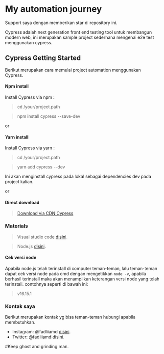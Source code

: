 # My automation journey
Support saya dengan memberikan star di repository ini.

Cypress adalah next generation front end testing tool untuk membangun modern web, ini merupakan sample project sederhana mengenai e2e test menggunakan cypress.

## Cypress Getting Started
Berikut merupakan cara memulai project automation menggunakan Cypress.
#### Npm install
Install Cypress via npm :
>cd /your/project.path

>npm install cypress --save-dev
 
or
 
#### Yarn install
Install Cypress via yarn :
>cd /your/project.path

>yarn add cypress --dev

Ini akan menginstall cypress pada lokal sebagai dependencies dev pada project kalian.
 
or
 
#### Direct download
>[Download via CDN Cypress](https://download.cypress.io/desktop)

### Materials 
 >Visual studio code [disini](https://visualstudio.microsoft.com/downloads/).

 >Node.js [disini](https://nodejs.org/en/download/).

 #### Cek versi node
Apabila node.js telah terinstall di computer teman-teman, lalu teman-teman dapat cek versi node pada cmd dengan mengetikkan `node -v`, apabila berhasil terinstall maka akan menampilkan keterangan versi node yang telah terinstall. contohnya seperti di bawah ini:
>v16.15.1

### Kontak saya 
  Berikut merupakan kontak yg bisa teman-teman hubungi apabila membutuhkan.
  - Instagram: @fadliiamd [disini](https://www.instagram.com/fadliiamd_/).
  - Twitter: @fadliiamd [disini](https://twitter.com/fadliiamd_/).

#Keep ghost and grinding man.
